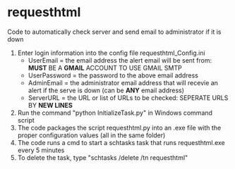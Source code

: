 # requesthtml
Code to automatically check server and send email to administrator if it is down
1. Enter login information into the config file requesthtml_Config.ini
   - UserEmail = the email address the alert email will be sent from: **MUST** BE A **GMAIL** ACCOUNT TO USE GMAIL SMTP
   - UserPassword = the password to the above email address
   - AdminEmail = the administrator email address that will recevie an alert if the serve is down (can be **ANY** email address)
   - ServerURL = the URL or list of URLs to be checked: SEPERATE URLS BY **NEW LINES** 
2. Run the command "python InitializeTask.py" in Windows command script
3. The code packages the script requesthtml.py into an .exe file with the proper configuration values (all in the same folder)
4. The code runs a cmd to start a schtasks task that runs requesthtml.exe every 5 minutes
5. To delete the task, type "schtasks /delete /tn requesthtml"
